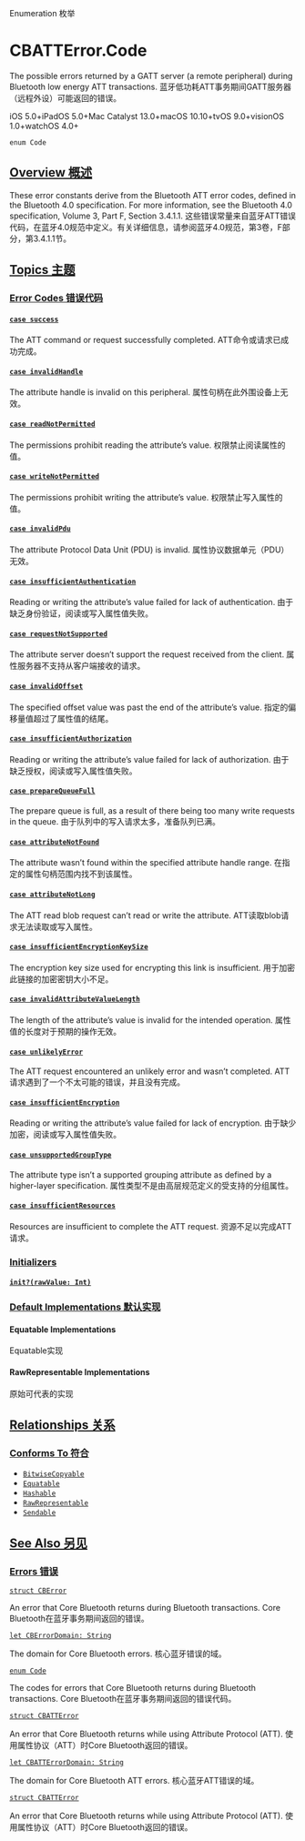 Enumeration 枚举

# CBATTError.Code

The possible errors returned by a GATT server (a remote peripheral) during Bluetooth low energy ATT transactions.
蓝牙低功耗ATT事务期间GATT服务器（远程外设）可能返回的错误。

iOS 5.0+iPadOS 5.0+Mac Catalyst 13.0+macOS 10.10+tvOS 9.0+visionOS 1.0+watchOS 4.0+

```
enum Code
```



## [Overview 概述](https://developer.apple.com/documentation/corebluetooth/cbatterror-swift.struct/code#overview)

These error constants derive from the Bluetooth ATT error codes, defined in the Bluetooth 4.0 specification. For more information, see the Bluetooth 4.0 specification, Volume 3, Part F, Section 3.4.1.1.
这些错误常量来自蓝牙ATT错误代码，在蓝牙4.0规范中定义。有关详细信息，请参阅蓝牙4.0规范，第3卷，F部分，第3.4.1.1节。



## [Topics 主题](https://developer.apple.com/documentation/corebluetooth/cbatterror-swift.struct/code#topics)

### [Error Codes 错误代码](https://developer.apple.com/documentation/corebluetooth/cbatterror-swift.struct/code#Error-Codes)

#### [`case success`](https://developer.apple.com/documentation/corebluetooth/cbatterror-swift.struct/code/success)

The ATT command or request successfully completed.
ATT命令或请求已成功完成。



#### [`case invalidHandle`](https://developer.apple.com/documentation/corebluetooth/cbatterror-swift.struct/code/invalidhandle)

The attribute handle is invalid on this peripheral.
属性句柄在此外围设备上无效。



#### [`case readNotPermitted`](https://developer.apple.com/documentation/corebluetooth/cbatterror-swift.struct/code/readnotpermitted)

The permissions prohibit reading the attribute’s value.
权限禁止阅读属性的值。



#### [`case writeNotPermitted`](https://developer.apple.com/documentation/corebluetooth/cbatterror-swift.struct/code/writenotpermitted)

The permissions prohibit writing the attribute’s value.
权限禁止写入属性的值。



#### [`case invalidPdu`](https://developer.apple.com/documentation/corebluetooth/cbatterror-swift.struct/code/invalidpdu)

The attribute Protocol Data Unit (PDU) is invalid.
属性协议数据单元（PDU）无效。



#### [`case insufficientAuthentication`](https://developer.apple.com/documentation/corebluetooth/cbatterror-swift.struct/code/insufficientauthentication)

Reading or writing the attribute’s value failed for lack of authentication.
由于缺乏身份验证，阅读或写入属性值失败。



#### [`case requestNotSupported`](https://developer.apple.com/documentation/corebluetooth/cbatterror-swift.struct/code/requestnotsupported)

The attribute server doesn’t support the request received from the client.
属性服务器不支持从客户端接收的请求。



#### [`case invalidOffset`](https://developer.apple.com/documentation/corebluetooth/cbatterror-swift.struct/code/invalidoffset)

The specified offset value was past the end of the attribute’s value.
指定的偏移量值超过了属性值的结尾。



#### [`case insufficientAuthorization`](https://developer.apple.com/documentation/corebluetooth/cbatterror-swift.struct/code/insufficientauthorization)

Reading or writing the attribute’s value failed for lack of authorization.
由于缺乏授权，阅读或写入属性值失败。



#### [`case prepareQueueFull`](https://developer.apple.com/documentation/corebluetooth/cbatterror-swift.struct/code/preparequeuefull)

The prepare queue is full, as a result of there being too many write requests in the queue.
由于队列中的写入请求太多，准备队列已满。



#### [`case attributeNotFound`](https://developer.apple.com/documentation/corebluetooth/cbatterror-swift.struct/code/attributenotfound)

The attribute wasn’t found within the specified attribute handle range.
在指定的属性句柄范围内找不到该属性。



#### [`case attributeNotLong`](https://developer.apple.com/documentation/corebluetooth/cbatterror-swift.struct/code/attributenotlong)

The ATT read blob request can’t read or write the attribute.
ATT读取blob请求无法读取或写入属性。



#### [`case insufficientEncryptionKeySize`](https://developer.apple.com/documentation/corebluetooth/cbatterror-swift.struct/code/insufficientencryptionkeysize)

The encryption key size used for encrypting this link is insufficient.
用于加密此链接的加密密钥大小不足。



#### [`case invalidAttributeValueLength`](https://developer.apple.com/documentation/corebluetooth/cbatterror-swift.struct/code/invalidattributevaluelength)

The length of the attribute’s value is invalid for the intended operation.
属性值的长度对于预期的操作无效。



#### [`case unlikelyError`](https://developer.apple.com/documentation/corebluetooth/cbatterror-swift.struct/code/unlikelyerror)

The ATT request encountered an unlikely error and wasn’t completed.
ATT请求遇到了一个不太可能的错误，并且没有完成。



#### [`case insufficientEncryption`](https://developer.apple.com/documentation/corebluetooth/cbatterror-swift.struct/code/insufficientencryption)

Reading or writing the attribute’s value failed for lack of encryption.
由于缺少加密，阅读或写入属性值失败。



#### [`case unsupportedGroupType`](https://developer.apple.com/documentation/corebluetooth/cbatterror-swift.struct/code/unsupportedgrouptype)

The attribute type isn’t a supported grouping attribute as defined by a higher-layer specification.
属性类型不是由高层规范定义的受支持的分组属性。



#### [`case insufficientResources`](https://developer.apple.com/documentation/corebluetooth/cbatterror-swift.struct/code/insufficientresources)

Resources are insufficient to complete the ATT request.
资源不足以完成ATT请求。



### [Initializers](https://developer.apple.com/documentation/corebluetooth/cbatterror-swift.struct/code#Initializers)

#### [`init?(rawValue: Int)`](https://developer.apple.com/documentation/corebluetooth/cbatterror-swift.struct/code/init(rawvalue:))



### [Default Implementations 默认实现](https://developer.apple.com/documentation/corebluetooth/cbatterror-swift.struct/code#Default-Implementations)

#### Equatable Implementations

Equatable实现



#### RawRepresentable Implementations

原始可代表的实现



## [Relationships 关系](https://developer.apple.com/documentation/corebluetooth/cbatterror-swift.struct/code#relationships)

### [Conforms To 符合](https://developer.apple.com/documentation/corebluetooth/cbatterror-swift.struct/code#conforms-to)

- [`BitwiseCopyable`](https://developer.apple.com/documentation/Swift/BitwiseCopyable)
- [`Equatable`](https://developer.apple.com/documentation/Swift/Equatable)
- [`Hashable`](https://developer.apple.com/documentation/Swift/Hashable)
- [`RawRepresentable`](https://developer.apple.com/documentation/Swift/RawRepresentable)
- [`Sendable`](https://developer.apple.com/documentation/Swift/Sendable)



## [See Also 另见](https://developer.apple.com/documentation/corebluetooth/cbatterror-swift.struct/code#see-also)

### [Errors 错误](https://developer.apple.com/documentation/corebluetooth/cbatterror-swift.struct/code#Errors)

[`struct CBError`](https://developer.apple.com/documentation/corebluetooth/cberror-swift.struct)

An error that Core Bluetooth returns during Bluetooth transactions.
Core Bluetooth在蓝牙事务期间返回的错误。

[`let CBErrorDomain: String`](https://developer.apple.com/documentation/corebluetooth/cberrordomain)

The domain for Core Bluetooth errors.
核心蓝牙错误的域。

[`enum Code`](https://developer.apple.com/documentation/corebluetooth/cberror-swift.struct/code)

The codes for errors that Core Bluetooth returns during Bluetooth transactions.
Core Bluetooth在蓝牙事务期间返回的错误代码。

[`struct CBATTError`](https://developer.apple.com/documentation/corebluetooth/cbatterror-swift.struct)

An error that Core Bluetooth returns while using Attribute Protocol (ATT).
使用属性协议（ATT）时Core Bluetooth返回的错误。

[`let CBATTErrorDomain: String`](https://developer.apple.com/documentation/corebluetooth/cbatterrordomain)

The domain for Core Bluetooth ATT errors.
核心蓝牙ATT错误的域。

[`struct CBATTError`](https://developer.apple.com/documentation/corebluetooth/cbatterror-swift.struct)

An error that Core Bluetooth returns while using Attribute Protocol (ATT).
使用属性协议（ATT）时Core Bluetooth返回的错误。
